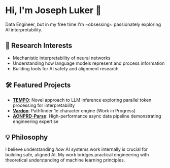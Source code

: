 # Hi, I'm Joseph Luker 👋

Data Engineer, but in my free time I'm ~obsessing~ passionately exploring AI interpretability.

## 🔬 Research Interests
- Mechanistic interpretability of neural networks
- Understanding how language models represent and process information
- Building tools for AI safety and alignment research

## 🛠️ Featured Projects
- **[TEMPO]([link](https://github.com/JoeLuker/tempo))**: Novel approach to LLM inference exploring parallel token processing for interpretability
- **[Vardon]([link](https://github.com/JoeLuker/Vardon))**: Pathfinder 1e character engine (Work in Progress)
- **[AONPRD-Parse]([link](https://github.com/JoeLuker/Vardon))**: High-performance async data pipeline demonstrating engineering expertise

## 💡 Philosophy
I believe understanding *how* AI systems work internally is crucial for building safe, aligned AI. My work bridges practical engineering with theoretical understanding of machine learning principles.
